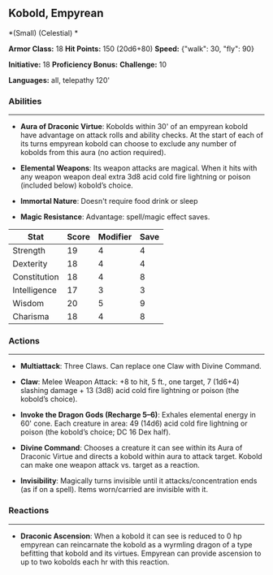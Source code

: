 ## Kobold, Empyrean
*(Small) (Celestial) *

**Armor Class:** 18
**Hit Points:** 150 (20d6+80)
**Speed:** {"walk": 30, "fly": 90}

**Initiative:** 18
**Proficiency Bonus:**
**Challenge:** 10

**Languages:** all, telepathy 120'

### Abilities
 --- 
- **Aura of Draconic Virtue**: Kobolds within 30' of an empyrean kobold have advantage on attack rolls and ability checks. At the start of each of its turns empyrean kobold can choose to exclude any number of kobolds from this aura (no action required).

- **Elemental Weapons**: Its weapon attacks are magical. When it hits with any weapon weapon deal extra 3d8 acid cold fire lightning or poison (included below) kobold’s choice.

- **Immortal Nature**: Doesn't require food drink or sleep

- **Magic Resistance**: Advantage: spell/magic effect saves.



| Stat | Score | Modifier | Save |
| ---- | ---- | ---- | ---- |
| Strength | 19 | 4 | 4 |
| Dexterity | 18 | 4 | 4 |
| Constitution | 18 | 4 | 8 |
| Intelligence | 17 | 3 | 3 |
| Wisdom | 20 | 5 | 9 |
| Charisma | 18 | 4 | 8 |

### Actions
 --- 
- **Multiattack**: Three Claws. Can replace one Claw with Divine Command.

- **Claw**: Melee Weapon Attack: +8 to hit, 5 ft., one target, 7 (1d6+4) slashing damage + 13 (3d8) acid cold fire lightning or poison (the kobold’s choice).

- **Invoke the Dragon Gods (Recharge 5–6)**: Exhales elemental energy in 60' cone. Each creature in area: 49 (14d6) acid cold fire lightning or poison (the kobold’s choice; DC 16 Dex half).

- **Divine Command**: Chooses a creature it can see within its Aura of Draconic Virtue and directs a kobold within aura to attack target. Kobold can make one weapon attack vs. target as a reaction.

- **Invisibility**: Magically turns invisible until it attacks/concentration ends (as if on a spell). Items worn/carried are invisible with it.

### Reactions
 --- 
- **Draconic Ascension**: When a kobold it can see is reduced to 0 hp empyrean can reincarnate the kobold as a wyrmling dragon of a type befitting that kobold and its virtues. Empyrean can provide ascension to up to two kobolds each hr with this reaction.

